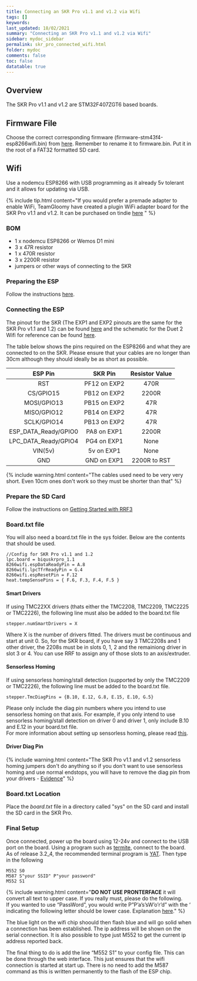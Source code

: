 ```yaml
---
title: Connecting an SKR Pro v1.1 and v1.2 via Wifi
tags: []
keywords: 
last_updated: 18/02/2021
summary: "Connecting an SKR Pro v1.1 and v1.2 via Wifi"
sidebar: mydoc_sidebar
permalink: skr_pro_connected_wifi.html
folder: mydoc
comments: false
toc: false
datatable: true
---
```


## Overview

The SKR Pro v1.1 and v1.2 are STM32F407ZGT6 based boards.

## Firmware File

Choose the correct corresponding firmware (firmware-stm43f4-esp8266wifi.bin) from [here](https://github.com/gloomyandy/RepRapFirmware/releases). Remember to rename it to firmware.bin. Put it in the root of a FAT32 formatted SD card.  

## Wifi

Use a nodemcu ESP8266 with USB programming as it already 5v tolerant and it allows for updating via USB.

{% include tip.html content="If you would prefer a premade adapter to enable WiFi, TeamGloomy have created a plugin WiFi adapter board for the SKR Pro v1.1 and v1.2. It can be purchased on tindie [here](https://www.tindie.com/products/pcr/reprapfirmware-wifi-adapterboard-for-skr-pro/) " %}

### BOM

* 1 x nodemcu ESP8266 or Wemos D1 mini
* 3 x 47R resistor
* 1 x 470R resistor
* 3 x 2200R resistor
* jumpers or other ways of connecting to the SKR

### Preparing the ESP

Follow the instructions [here](https://github.com/gloomyandy/RepRapFirmware/wiki/ESP8266-LPC).

### Connecting the ESP

The pinout for the SKR (The EXP1 and EXP2 pinouts are the same for the SKR Pro v1.1 and 1.2) can be found [here](https://github.com/bigtreetech/BIGTREETECH-SKR-PRO-V1.1/blob/master/manual/SKR-PRO-V1.1-Pin.pdf) and the schematic for the Duet 2 Wifi for reference can be found [here](https://github.com/T3P3/Duet/blob/master/Duet2/Duet2v1.04/DuetWifiv1.04a_Schematic.pdf). 

The table below shows the pins required on the ESP8266 and what they are connected to on the SKR. Please ensure that your cables are no longer than 30cm although they should ideally be as short as possible.  

<div class="datatable-begin"></div>

| ESP Pin       | SKR Pin       | Resistor Value  |
| :-------------: |:-------------:| :---------------:|
| RST           | PF12 on EXP2         | 470R            |
| CS/GPIO15     | PB12 on EXP2         | 2200R           |
| MOSI/GPIO13   | PB15 on EXP2         | 47R             |
| MISO/GPIO12   | PB14 on EXP2         | 47R             |
| SCLK/GPIO14  | PB13 on EXP2         | 47R             |
| ESP_DATA_Ready/GPIO0   | PA8 on EXP1         | 2200R             |
| LPC_DATA_Ready/GPIO4   | PG4 on EXP1         | None            |
| VIN(5v)   | 5v on EXP1          | None             |
| GND   | GND on EXP1          | 2200R to RST             |

<div class="datatable-end"></div>

{% include warning.html content="The cables used need to be very very short. Even 10cm ones don't work so they must be shorter than that" %}

### Prepare the SD Card

Follow the instructions on [Getting Started with RRF3](getting_started.html)

### Board.txt file

You will also need a board.txt file in the sys folder. Below are the contents that should be used.

```
//Config for SKR Pro v1.1 and 1.2
lpc.board = biquskrpro_1.1
8266wifi.espDataReadyPin = A.8
8266wifi.lpcTfrReadyPin = G.4
8266wifi.espResetPin = F.12
heat.tempSensePins = { F.6, F.3, F.4, F.5 }
```

#### Smart Drivers

If using TMC22XX drivers (thats either the TMC2208, TMC2209, TMC2225 or TMC2226), the following line must also be added to the board.txt file
```
stepper.numSmartDrivers = X
```
Where X is the number of drivers fitted. The drivers must be continuous and start at unit 0. So, for the SKR board, if you have say 3 TMC2208s and 1 other driver, the 2208s must be in slots 0, 1, 2 and the remainiong driver in slot 3 or 4. You can use RRF to assign any of those slots to an axis/extruder. 

#### Sensorless Homing

If using sensorless homing/stall detection (supported by only the TMC2209 or TMC2226), the following line must be added to the board.txt file.
```
stepper.TmcDiagPins = {B.10, E.12, G.8, E.15, E.10, G.5}
```
Please only include the diag pin numbers where you intend to use sensorless homing on that axis. For example, if you only intend to use sensorless homing/stall detection on driver 0 and driver 1, only include B.10 and E.12 in your board.txt file.  
For more information about setting up sensorless homing, please read [this](sensorless.html).  

#### Driver Diag Pin

{% include warning.html content="The SKR Pro v1.1 and v1.2 sensorless homing jumpers don't do anything so if you don't want to use sensorless homing and use normal endstops, you will have to remove the diag pin from your drivers - [Evidence](https://github.com/bigtreetech/BIGTREETECH-GTR-V1.0/issues/12)" %}

### Board.txt Location

Place the *board.txt* file in a directory called "sys" on the SD card and install the SD card in the SKR Pro.

### Final Setup

Once connected, power up the board using 12-24v and connect to the USB port on the board. Using a program such as [termite](https://www.compuphase.com/software_termite.htm), connect to the board. As of release 3.2_4, the recommended terminal program is [YAT](https://sourceforge.net/projects/y-a-terminal/). Then type in the following

```
M552 S0
M587 S"your SSID" P"your password"
M552 S1
```

{% include warning.html content="**DO NOT USE PRONTERFACE** it will convert all text to upper case. If you really must, please do the following. <br/>  If you wanted to use “PassWord”, you would write P”P’a’s’sW’o’r’d” with the ‘ indicating the following letter should be lower case. Explanation [here](https://duet3d.dozuki.com/Wiki/Gcode#Section_M587_Add_WiFi_host_network_to_remembered_list_or_list_remembered_networks)." %}

The blue light on the wifi chip shoould then flash blue and will go solid when a connection has been established. The ip address will be shown on the serial connection. It is also possible to type just M552 to get the current ip address reported back.

The final thing to do is add the line “M552 S1” to your config file. This can be done through the web interface. This just ensures that the wifi connection is started at start up. There is no need to add the M587 command as this is written permanently to the flash of the ESP chip.